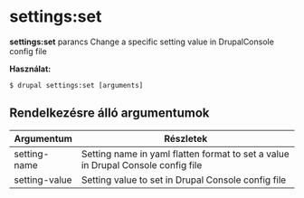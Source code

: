 # settings:set
**settings:set** parancs Change a specific setting value in DrupalConsole config file

**Használat:**
```
$ drupal settings:set [arguments] 
```

## Rendelkezésre álló argumentumok
Argumentum | Részletek
---------|-------------
setting-name | Setting name in yaml flatten format to set a value in Drupal Console config file
setting-value | Setting value to set in Drupal Console config file
